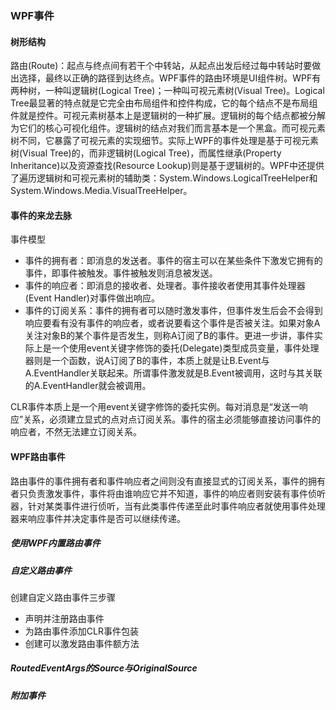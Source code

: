 ### WPF事件

#### 树形结构
<p>
路由(Route)：起点与终点间有若干个中转站，从起点出发后经过每中转站时要做出选择，最终以正确的路径到达终点。WPF事件的路由环境是UI组件树。WPF有两种树，一种叫逻辑树(Logical Tree)；一种叫可视元素树(Visual Tree)。Logical Tree最显著的特点就是它完全由布局组件和控件构成，它的每个结点不是布局组件就是控件。可视元素树基本上是逻辑树的一种扩展。逻辑树的每个结点都被分解为它们的核心可视化组件。逻辑树的结点对我们而言基本是一个黑盒。而可视元素树不同，它暴露了可视元素的实现细节。实际上WPF的事件处理是基于可视元素树(Visual Tree)的，而非逻辑树(Logical Tree)，而属性继承(Property Inheritance)以及资源查找(Resource Lookup)则是基于逻辑树的。WPF中还提供了遍历逻辑树和可视元素树的辅助类：System.Windows.LogicalTreeHelper和System.Windows.Media.VisualTreeHelper。
</p>

#### 事件的来龙去脉
事件模型
- 事件的拥有者：即消息的发送者。事件的宿主可以在某些条件下激发它拥有的事件，即事件被触发。事件被触发则消息被发送。
- 事件的响应者：即消息的接收者、处理者。事件接收者使用其事件处理器(Event Handler)对事件做出响应。
- 事件的订阅关系：事件的拥有者可以随时激发事件，但事件发生后会不会得到响应要看有没有事件的响应者，或者说要看这个事件是否被关注。如果对象A关注对象B的某个事件是否发生，则称A订阅了B的事件。更进一步讲，事件实际上是一个使用event关键字修饰的委托(Delegate)类型成员变量，事件处理器则是一个函数，说A订阅了B的事件，本质上就是让B.Event与A.EventHandler关联起来。所谓事件激发就是B.Event被调用，这时与其关联的A.EventHandler就会被调用。

CLR事件本质上是一个用event关键字修饰的委托实例。每对消息是“发送一响应”关系，必须建立显式的点对点订阅关系。事件的宿主必须能够直接访问事件的响应者，不然无法建立订阅关系。


#### WPF路由事件
<p>
路由事件的事件拥有者和事件响应者之间则没有直接显式的订阅关系，事件的拥有者只负责激发事件，事件将由谁响应它并不知道，事件的响应者则安装有事件侦听器，针对某类事件进行侦听，当有此类事件传递至此时事件响应者就使用事件处理器来响应事件并决定事件是否可以继续传递。
</p>


##### 使用WPF内置路由事件

##### 自定义路由事件
创建自定义路由事件三步骤
- 声明并注册路由事件
- 为路由事件添加CLR事件包装
- 创建可以激发路由事件额方法


##### RoutedEventArgs的Source与OriginalSource


##### 附加事件



